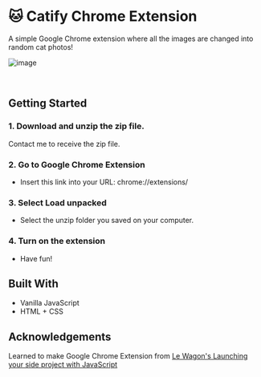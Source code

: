 # 🐱 Catify Chrome Extension

A simple Google Chrome extension where all the images are changed into random cat photos!


![image](https://github.com/msam4/catify-chrome-extension/assets/137851066/d7646b3c-0be6-4697-a032-4adcc0f6bd19)

<br>
   

## Getting Started
### 1. Download and unzip the zip file.

Contact me to receive the zip file.

### 2. Go to Google Chrome Extension

  - Insert this link into your URL: chrome://extensions/

### 3. Select Load unpacked

  - Select the unzip folder you saved on your computer.

### 4. Turn on the extension

  - Have fun!

## Built With
- Vanilla JavaScript
- HTML + CSS

## Acknowledgements
Learned to make Google Chrome Extension from [Le Wagon's Launching your side project with JavaScript](https://start.lewagon.com/courses/launch-your-side-project-with-javascript)
